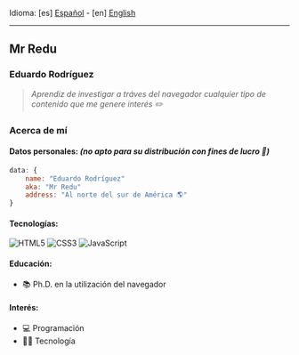 Idioma: [es] [Español](README.md) - [en] [English](README-EN.md)

---

## Mr Redu
### Eduardo Rodríguez

> *Aprendiz de investigar a tráves del navegador cualquier tipo de contenido que me genere interés ✏️*

### Acerca de mí
#### **Datos personales:** *(no apto para su distribución con fines de lucro 🤨)*
```javascript
data: {
    name: "Eduardo Rodríguez"
    aka: "Mr Redu"
    address: "Al norte del sur de América 🌎"
}
```

#### Tecnologías:
![HTML5](https://img.shields.io/badge/html5-%23E34F26.svg?style=for-the-badge&logo=html5&logoColor=white) ![CSS3](https://img.shields.io/badge/css3-%231572B6.svg?style=for-the-badge&logo=css3&logoColor=white) ![JavaScript](https://img.shields.io/badge/javascript-%23323330.svg?style=for-the-badge&logo=javascript&logoColor=%23F7DF1E)

#### Educación:
- 📚 Ph.D. en la utilización del navegador

#### 

#### Interés:
- 💻 Programación
- 👨‍💻 Tecnología

